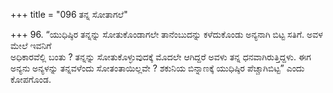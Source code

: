 +++
title = "096 ತನ್ನ ಸೋತಾಗಲೆ"

+++
96. “ಯುಧಿಷ್ಠಿರ ತನ್ನನ್ನು ಸೋತುಕೊಂಡಾಗಲೇ ತಾನೆಂಬುದನ್ನು ಕಳೆದುಕೊಂಡು ಅನ್ಯನಾಗಿ ಬಿಟ್ಟ ಸತಿಗೆ. ಅವಳ ಮೇಲೆ ಇವನಿಗೆ   
ಅಧಿಕಾರವೆಲ್ಲಿ ಬಂತು ? ತನ್ನನ್ನು ಸೋತುಕೊಳ್ಳುವುದಕ್ಕೆ ಮೊದಲೇ ಆಗಿದ್ದರೆ ಅವಳು ತನ್ನ ಧನವಾಗಿರುತ್ತಿದ್ದಳು. ಈಗ ಅನ್ಯನು ಅನ್ಯಳನ್ನು ತನ್ನವಳೆಂದು ಸೋತಂತಾಯಿಲ್ಲವೇ ? ಶಕುನಿಯ ಬಿನ್ನಾಣಕ್ಕೆ ಯುಧಿಷ್ಠಿರ ಪೆಚ್ಚಾಗಿಬಿಟ್ಟ” ಎಂದು ಕೋಪಗೊಂಡ.